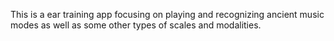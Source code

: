 This is a ear training app focusing on playing and recognizing ancient music modes as well as some other types of scales and modalities.